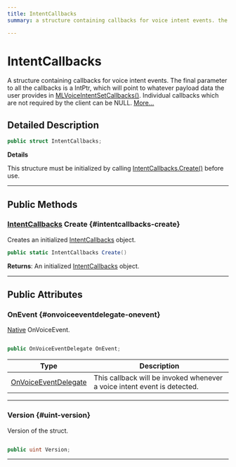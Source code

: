 ```yaml
---
title: IntentCallbacks
summary: a structure containing callbacks for voice intent events. the final parameter to all the callbacks is a intptr, which will point to whatever payload data the user provides in mlvoiceintentsetcallbacks. individual callbacks which are not required by the client can be null. 

---
```


# IntentCallbacks




A structure containing callbacks for voice intent events. The final parameter to all the callbacks is a IntPtr, which will point to whatever payload data the user provides in [MLVoiceIntentSetCallbacks()](/versioned_docs/version-22-Mar-2023/unity-api/api/UnityEngine.XR.MagicLeap/MLVoice/NativeBindings/UnityEngine.XR.MagicLeap.MLVoice.NativeBindings.md#mlresultcode-mlvoiceintentsetcallbacks). Individual callbacks which are not required by the client can be NULL.   [More...](#detailed-description)  




## Detailed Description

```csharp
public struct IntentCallbacks; 
```


**Details**

This structure must be initialized by calling [IntentCallbacks.Create()](/versioned_docs/version-22-Mar-2023/unity-api/api/UnityEngine.XR.MagicLeap/MLVoice/NativeBindings/UnityEngine.XR.MagicLeap.MLVoice.NativeBindings.IntentCallbacks.md#intentcallbacks-create) before use. 





-----------



## Public Methods

### [IntentCallbacks](/versioned_docs/version-22-Mar-2023/unity-api/api/UnityEngine.XR.MagicLeap/MLVoice/NativeBindings/UnityEngine.XR.MagicLeap.MLVoice.NativeBindings.IntentCallbacks.md) Create {#intentcallbacks-create}

Creates an initialized [IntentCallbacks](/versioned_docs/version-22-Mar-2023/unity-api/api/UnityEngine.XR.MagicLeap/MLVoice/NativeBindings/UnityEngine.XR.MagicLeap.MLVoice.NativeBindings.IntentCallbacks.md) object. 

```csharp
public static IntentCallbacks Create()
```






**Returns**: An initialized [IntentCallbacks](/versioned_docs/version-22-Mar-2023/unity-api/api/UnityEngine.XR.MagicLeap/MLVoice/NativeBindings/UnityEngine.XR.MagicLeap.MLVoice.NativeBindings.IntentCallbacks.md) object.



-----------

## Public Attributes

### OnEvent {#onvoiceeventdelegate-onevent}

[Native](/versioned_docs/version-22-Mar-2023/unity-api/api/UnityEngine.XR.MagicLeap.Native/UnityEngine.XR.MagicLeap.Native.md) OnVoiceEvent. 

```csharp

public OnVoiceEventDelegate OnEvent;

```

| Type | Description  | 
|--|--|
| [OnVoiceEventDelegate](/versioned_docs/version-22-Mar-2023/unity-api/api/UnityEngine.XR.MagicLeap/MLVoice/NativeBindings/UnityEngine.XR.MagicLeap.MLVoice.NativeBindings.md#delegate-void-onvoiceeventdelegate) | This callback will be invoked whenever a voice intent event is detected.  |





-----------

### Version {#uint-version}

Version of the struct. 

```csharp

public uint Version;

```






-----------


